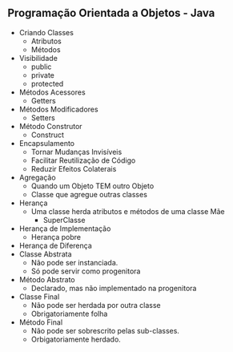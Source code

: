 ## Programação Orientada a Objetos - Java

- Criando Classes
  - Atributos
  - Métodos
- Visibilidade
  - public
  - private
  - protected
- Métodos Acessores
  - Getters
- Métodos Modificadores
  - Setters
- Método Construtor
  - Construct
- Encapsulamento
  - Tornar Mudanças Invisíveis
  - Facilitar Reutilização de Código
  - Reduzir Efeitos Colaterais
- Agregação
  - Quando um Objeto TEM outro Objeto
  - Classe que agregue outras classes
- Herança
  - Uma classe herda atributos e métodos de uma classe Mãe
    - SuperClasse
- Herança de Implementação
  - Herança pobre
- Herança de Diferença
- Classe Abstrata
  - Não pode ser instanciada.
  - Só pode servir como progenitora
- Método Abstrato
  - Declarado, mas não implementado na progenitora
- Classe Final
  - Não pode ser herdada por outra classe
  - Obrigatoriamente folha
- Método Final
  - Não pode ser sobrescrito pelas sub-classes.
  - Orbigatoriamente herdado.